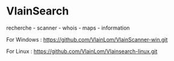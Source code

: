 # VlainSearch
recherche - scanner - whois - maps - information

For Windows : https://github.com/VlainLom/VlainScanner-win.git

For Linux   : https://github.com/VlainLom/Vlainsearch-linux.git
